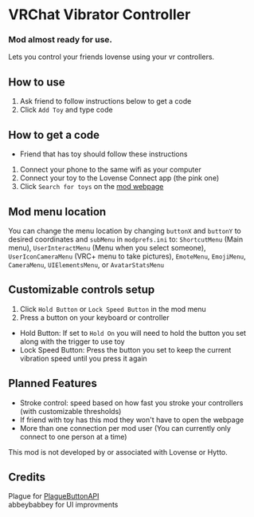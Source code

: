 # VRChat Vibrator Controller

### Mod almost ready for use.

Lets you control your friends lovense using your vr controllers.

## How to use
1. Ask friend to follow instructions below to get a code
2. Click `Add Toy` and type code

## How to get a code
* Friend that has toy should follow these instructions
1. Connect your phone to the same wifi as your computer
2. Connect your toy to the Lovense Connect app (the pink one)
3. Click `Search for toys` on the [mod webpage](https://remote.markstuff.net/)

## Mod menu location
You can change the menu location by changing `buttonX` and `buttonY` to desired coordinates and `subMenu` in `modprefs.ini` to:
`ShortcutMenu` (Main menu), `UserInteractMenu` (Menu when you select someone), `UserIconCameraMenu` (VRC+ menu to take pictures), `EmoteMenu`, `EmojiMenu`, `CameraMenu`, `UIElementsMenu`, or `AvatarStatsMenu`

## Customizable controls setup
1. Click `Hold Button` or `Lock Speed Button` in the mod menu
2. Press a button on your keyboard or controller
* Hold Button:  If set to `Hold On` you will need to hold the button you set along with the trigger to use toy
* Lock Speed Button: Press the button you set to keep the current vibration speed until you press it again

## Planned Features
* Stroke control: speed based on how fast you stroke your controllers (with customizable thresholds)
* If friend with toy has this mod they won't have to open the webpage
* More than one connection per mod user (You can currently only connect to one person at a time)

This mod is not developed by or associated with Lovense or Hytto.

## Credits
Plague for [PlagueButtonAPI](https://github.com/OFWModz/PlagueButtonAPI)
<br>abbeybabbey for UI improvments
